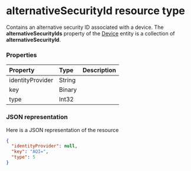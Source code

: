 # alternativeSecurityId resource type

Contains an alternative security ID associated with a device. The **alternativeSecurityIds** property of the [Device](device.md) entity is a collection of **alternativeSecurityId**.

### Properties
| Property	   | Type	|Description|
|:---------------|:--------|:----------|
|identityProvider|String|            |
|key|Binary|            |
|type|Int32|            |


### JSON representation

Here is a JSON representation of the resource

<!-- {
  "blockType": "resource",
  "optionalProperties": [

  ],
  "@odata.type": "microsoft.graph.alternativesecurityid"
}-->

```json
{
  "identityProvider": null,
  "key": "AQI=",
  "type": 5
}

```

<!-- uuid: 8fcb5dbc-d5aa-4681-8e31-b001d5168d79
2015-10-25 14:57:30 UTC -->
<!-- {
  "type": "#page.annotation",
  "description": "alternativeSecurityId resource",
  "keywords": "",
  "section": "documentation",
  "tocPath": ""
}-->
